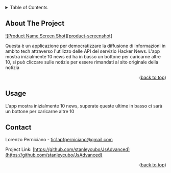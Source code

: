 <a name="readme-top"></a>

<!-- TABLE OF CONTENTS -->
<details>
  <summary>Table of Contents</summary>
  <ol>
    <li>
      <a href="#about-the-project">About The Project</a>
    </li>
    <li><a href="#usage">Usage</a></li>
    <li><a href="#contact">Contact</a></li>
  </ol>
</details>

<!-- ABOUT THE PROJECT -->

## About The Project

[![Product Name Screen Shot][product-screenshot]](https://example.com)

Questa è un applicazione per democratizzare la diffusione di informazioni in ambito tech attraverso l'utilizzo delle API del servizio Hacker News.
L'app mostra inizialmente 10 news ed ha in basso un bottone per caricarne altre 10, si può cliccare sulle notizie per essere rimandati al sito originale della notizia

<p align="right">(<a href="#readme-top">back to top</a>)</p>

## Usage

L'app mostra inizialmente 10 news, superate queste ultime in basso ci sarà un bottone per caricarne altre 10

## Contact

Lorenzo Perniciano - tic1apfperniciano@gmail.com

Project Link: [https://github.com/stanleycubo/JsAdvanced](https://github.com/stanleycubo/JsAdvanced)

<p align="right">(<a href="#readme-top">back to top</a>)</p>
